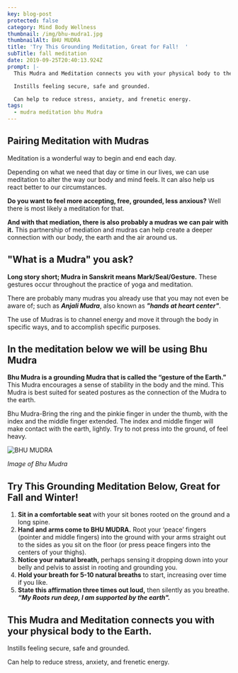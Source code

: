 ```yaml
---
key: blog-post
protected: false
category: Mind Body Wellness
thumbnail: /img/bhu-mudra1.jpg
thumbnailAlt: BHU MUDRA
title: 'Try This Grounding Meditation, Great for Fall!  '
subTitle: fall meditation
date: 2019-09-25T20:40:13.924Z
prompt: |-
  This Mudra and Meditation connects you with your physical body to the Earth.

  Instills feeling secure, safe and grounded.

  Can help to reduce stress, anxiety, and frenetic energy.
tags:
  - mudra meditation bhu Mudra
---
```

## Pairing Meditation with Mudras

Meditation is a wonderful way to begin and end each day. 

Depending on what we need that day or time in our lives, we can use meditation to alter the way our body and mind feels. It can also help us react better to our circumstances. 

**Do you want to feel more accepting, free, grounded, less anxious?** Well there is most likely a meditation for that. 

**And with that mediation, there is also probably a mudras we can pair with it.** This partnership of mediation and mudras can help create a deeper connection with our body, the earth and the air around us.

## "What is a Mudra" you ask?

**Long story short; Mudra in Sanskrit means Mark/Seal/Gesture.** These gestures occur throughout the practice of yoga and meditation. 

There are probably many mudras you already use that you may not even be aware of; such as **_Anjali Mudra_**, also known as **_"hands at heart center"_**. 

The use of Mudras is to channel energy and move it through the body in specific ways, and to accomplish specific purposes.

## In the meditation below we will be using Bhu Mudra

**Bhu Mudra is a grounding Mudra that is called the “gesture of the Earth.”** This Mudra encourages a sense of stability in the body and the mind. This Mudra is best suited for seated postures as the connection of the Mudra to the earth.

Bhu Mudra-Bring the ring and the pinkie finger in under the thumb, with the index and the middle finger extended. The index and middle finger will make contact with the earth, lightly. Try to not press into the ground, of feel heavy.

![BHU MUDRA](/img/bhu-mudra1.jpg "BHU MUDRA")

_Image of Bhu Mudra_

## Try This Grounding Meditation Below, Great for Fall and Winter!

1. **Sit in a comfortable seat** with your sit bones rooted on the ground and a long spine. 
2. **Hand and arms come to BHU MUDRA.** Root your ‘peace’ fingers (pointer and middle fingers) into the ground with your arms straight out to the sides as you sit on the floor (or press peace fingers into the centers of your thighs).  
3. **Notice your natural breath,** perhaps sensing it dropping down into your belly and pelvis to assist in rooting and grounding you. 
4. **Hold your breath for 5-10 natural breaths** to start, increasing over time if you like.  
5. **State this affirmation three times out loud,** then silently as you breathe. **_“My Roots run deep, I am supported by the earth"._** 

## This Mudra and Meditation connects you with your physical body to the Earth.

Instills feeling secure, safe and grounded.

Can help to reduce stress, anxiety, and frenetic energy.

